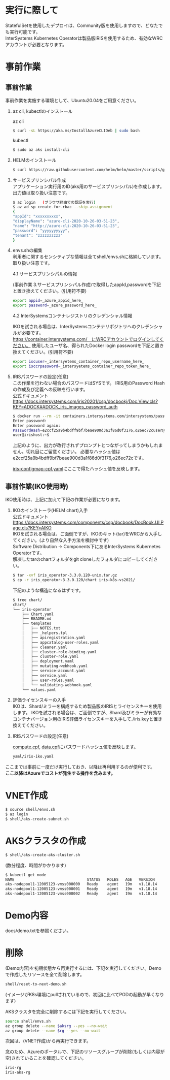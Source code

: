 # 実行に際して
StatefulSetを使用したデプロイは、Community版を使用しますので、どなたでも実行可能です。  
InterSystems Kubernetes Operatorは製品版IRISを使用するため、有効なWRCアカウントが必要となります。

# 事前作業
## 事前作業

事前作業を実施する環境として、Ubuntu20.04をご用意ください。
1. az cli, kubectlのインストール  

    az cli
    ```bash
    $ curl -sL https://aka.ms/InstallAzureCLIDeb | sudo bash
    ```
    kubectl
    ```bash
    $ sudo az aks install-cli
    ```

2. HELMのインストール  
    ```bash
    $ curl https://raw.githubusercontent.com/helm/helm/master/scripts/get-helm-3 | bash
    ```

3. サービスプリンシパル作成  
アプリケーション実行用のID(aks用のサービスプリンシパル)を作成します。出力値は取り扱い注意です。

    ```bash
    $ az login   (ブラウザ経由での認証を実行)
    $ az ad sp create-for-rbac --skip-assignment
    {
    "appId": "xxxxxxxxxx",
    "displayName": "azure-cli-2020-10-26-03-51-23",
    "name": "http://azure-cli-2020-10-26-03-51-23",
    "password": "yyyyyyyyyy",
    "tenant": "zzzzzzzzzz"
    }
    ```

4. envs.shの編集  
利用者に関するセンシティブな情報は全てshell/envs.shに格納しています。取り扱い注意です。

    4.1 サービスプリンシパルの情報

    (事前作業 3.サービスプリンシパル作成)で取得したappId,passwordを下記と置き換えてください。(引用符不要)

    ```bash
    export appid=_azure_appid_here_
    export password=_azure_password_here_
    ```

    4.2 InterSystemsコンテナレジストリのクレデンシャル情報

    IKOを試される場合は、InterSystemsコンテナリポジトリへのクレデンシャルが必要です。  
    https://container.intersystems.com/　にWRCアカウントでログインしてください。
    使用したユーザ名、得られたDocker login passwordを下記と置き換えてください。(引用符不要)

    ```bash
    export iscuser=_intersyetems_container_repo_username_here_
    export isccrpassword=_intersyetems_container_repo_token_here_
    ```

5. IRISパスワードの設定(任意)  
この作業を行わない場合のパスワードはSYSです。
IRIS用のPassword Hashの作成及び定義への反映を行います。  
公式ドキュメント  
https://docs.intersystems.com/iris20201/csp/docbookj/Doc.View.cls?KEY=ADOCK#ADOCK_iris_images_password_auth

    ```bash
    $ docker run --rm -it containers.intersystems.com/intersystems/passwordhash:1.0
    Enter password:
    Enter password again:
    PasswordHash=e2ccf25a9b4bdff9bf7beae900d3a1f86d0f3176,o26ec72cuser@irishost:~$
    user@irishost:~$
    ```
    上記のように、出力が改行されずプロンプトとつながってしまうかもしれません。切れ目にご留意ください。
    必要なハッシュ値はe2ccf25a9b4bdff9bf7beae900d3a1f86d0f3176,o26ec72cです。

    [iris-configmap-cpf.yaml](yaml/iris-configmap-cpf.yaml)にここで得たハッシュ値を反映します。  
    
## 事前作業(IKO使用時)
IKO使用時は、上記に加えて下記の作業が必要になります。

1. IKOのインストーラ(HELM chart)入手  
公式ドキュメント  
https://docs.intersystems.com/components/csp/docbook/DocBook.UI.Page.cls?KEY=AIKO  
IKOを試される場合は、ご面倒ですが、IKOのキット(tar)をWRCから入手してください。(より自然な入手方法を検討中です)  
Software Distribution -> Components下にあるInterSystems Kubernetes Operatorです。  
解凍したtarのchartフォルダをgit cloneしたフォルダにコピーしてください。
    ```bash
    $ tar -xvf iris_operator-3.3.0.120-unix.tar.gz
    $ cp -r iris_operator-3.3.0.120/chart iris-k8s-vs2021/
    ```
    下記のような構造になるはずです。
    ```bash
    $ tree chart/
    chart/
    └── iris-operator
        ├── Chart.yaml
        ├── README.md
        ├── templates
        │   ├── NOTES.txt
        │   ├── _helpers.tpl
        │   ├── apiregistration.yaml
        │   ├── appcatalog-user-roles.yaml
        │   ├── cleaner.yaml
        │   ├── cluster-role-binding.yaml
        │   ├── cluster-role.yaml
        │   ├── deployment.yaml
        │   ├── mutating-webhook.yaml
        │   ├── service-account.yaml
        │   ├── service.yaml
        │   ├── user-roles.yaml
        │   └── validating-webhook.yaml
        └── values.yaml
    ```

2. 評価ライセンスキーの入手  
IKOは、Shard/ミラーを構成するため製品版のIRISとライセンスキーを使用します。
IKOを試される場合は、ご面倒ですが、Shard及びミラーが有効なコンテナバージョン用のIRIS評価ライセンスキーを入手して./iris.keyと置き換えてください。

3. IRISパスワードの設定(任意)

    [compute.cpf](cpf/compute.cpf), [data.cpf](cpf/data.cpf)にパスワードハッシュ値を反映します。  

    ```bash
    yaml/iris-iko.yaml
    ```

ここまでは事前に一度だけ実行しておき、以降は再利用するのが便利です。  
**ここ以降はAzureでコストが発生する操作を含みます。**

# VNET作成
```bash
$ source shell/envs.sh
$ az login
$ shell/aks-create-subnet.sh
```

# AKSクラスタの作成
```bash
$ shell/aks-create-aks-cluster.sh
```
(数分程度、時間がかかります)

```bash
$ kubectl get node
NAME                                STATUS   ROLES   AGE   VERSION
aks-nodepool1-12005123-vmss000000   Ready    agent   19m   v1.18.14
aks-nodepool1-12005123-vmss000001   Ready    agent   19m   v1.18.14
aks-nodepool1-12005123-vmss000002   Ready    agent   19m   v1.18.14
```

# Demo内容
docs/demo.txtを参照ください。

# 削除

(Demo内容)を初期状態から再実行するには、下記を実行してください。Demoで作成したリソースを全て削除します。
```bash
shell/reset-to-next-demo.sh
```
(イメージがK8s環境にpullされているので、初回に比べてPODの起動が早くなります)

AKSクラスタを完全に削除するには下記を実行してください。
```bash
source shell/envs.sh
az group delete --name $aksrg --yes --no-wait
az group delete --name $rg --yes --no-wait
```
次回は、(VNET作成)から再実行できます。

念のため、Azureのポータルで、下記のリソースグループが削除(もしくは内容が空)されていることを確認してください。
```bash
iris-rg
iris-aks-rg
```
